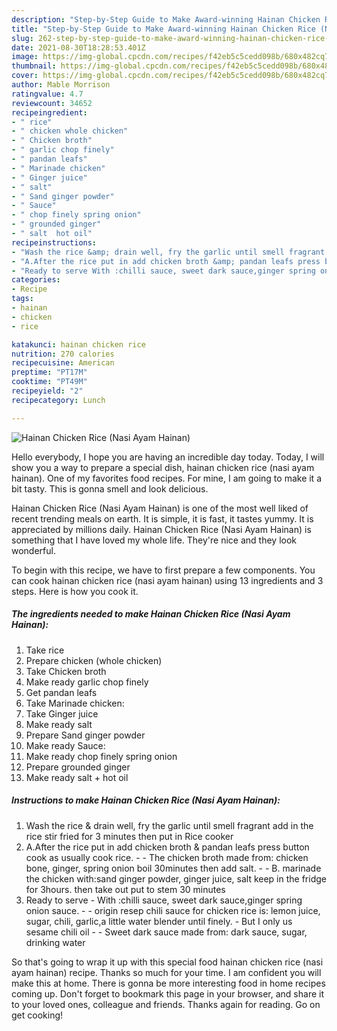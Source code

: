 ```yaml
---
description: "Step-by-Step Guide to Make Award-winning Hainan Chicken Rice (Nasi Ayam Hainan)"
title: "Step-by-Step Guide to Make Award-winning Hainan Chicken Rice (Nasi Ayam Hainan)"
slug: 262-step-by-step-guide-to-make-award-winning-hainan-chicken-rice-nasi-ayam-hainan
date: 2021-08-30T18:28:53.401Z
image: https://img-global.cpcdn.com/recipes/f42eb5c5cedd098b/680x482cq70/hainan-chicken-rice-nasi-ayam-hainan-recipe-main-photo.jpg
thumbnail: https://img-global.cpcdn.com/recipes/f42eb5c5cedd098b/680x482cq70/hainan-chicken-rice-nasi-ayam-hainan-recipe-main-photo.jpg
cover: https://img-global.cpcdn.com/recipes/f42eb5c5cedd098b/680x482cq70/hainan-chicken-rice-nasi-ayam-hainan-recipe-main-photo.jpg
author: Mable Morrison
ratingvalue: 4.7
reviewcount: 34652
recipeingredient:
- " rice"
- " chicken whole chicken"
- " Chicken broth"
- " garlic chop finely"
- " pandan leafs"
- " Marinade chicken"
- " Ginger juice"
- " salt"
- " Sand ginger powder"
- " Sauce"
- " chop finely spring onion"
- " grounded ginger"
- " salt  hot oil"
recipeinstructions:
- "Wash the rice &amp; drain well, fry the garlic until smell fragrant add in the rice stir fried for 3 minutes then put in Rice cooker"
- "A.After the rice put in add chicken broth &amp; pandan leafs press button cook as usually cook rice.  The chicken broth made from: chicken bone, ginger, spring onion boil 30minutes then add salt.  B. marinade the chicken with:sand ginger powder, ginger juice, salt keep in the fridge for 3hours. then take out put to stem 30 minutes"
- "Ready to serve With :chilli sauce, sweet dark sauce,ginger spring onion sauce.   origin resep chili sauce for chicken rice is: lemon juice, sugar, chili, garlic,a little water blender until finely.  But I only us sesame chili oil  Sweet dark sauce made from: dark sauce, sugar, drinking water"
categories:
- Recipe
tags:
- hainan
- chicken
- rice

katakunci: hainan chicken rice 
nutrition: 270 calories
recipecuisine: American
preptime: "PT17M"
cooktime: "PT49M"
recipeyield: "2"
recipecategory: Lunch

---
```



![Hainan Chicken Rice (Nasi Ayam Hainan)](https://img-global.cpcdn.com/recipes/f42eb5c5cedd098b/680x482cq70/hainan-chicken-rice-nasi-ayam-hainan-recipe-main-photo.jpg)

Hello everybody, I hope you are having an incredible day today. Today, I will show you a way to prepare a special dish, hainan chicken rice (nasi ayam hainan). One of my favorites food recipes. For mine, I am going to make it a bit tasty. This is gonna smell and look delicious.

Hainan Chicken Rice (Nasi Ayam Hainan) is one of the most well liked of recent trending meals on earth. It is simple, it is fast, it tastes yummy. It is appreciated by millions daily. Hainan Chicken Rice (Nasi Ayam Hainan) is something that I have loved my whole life. They're nice and they look wonderful.




To begin with this recipe, we have to first prepare a few components. You can cook hainan chicken rice (nasi ayam hainan) using 13 ingredients and 3 steps. Here is how you cook it.

<!--inarticleads1-->

##### The ingredients needed to make Hainan Chicken Rice (Nasi Ayam Hainan):

1. Take  rice
1. Prepare  chicken (whole chicken)
1. Take  Chicken broth
1. Make ready  garlic chop finely
1. Get  pandan leafs
1. Take  Marinade chicken:
1. Take  Ginger juice
1. Make ready  salt
1. Prepare  Sand ginger powder
1. Make ready  Sauce:
1. Make ready  chop finely spring onion
1. Prepare  grounded ginger
1. Make ready  salt + hot oil




<!--inarticleads2-->

##### Instructions to make Hainan Chicken Rice (Nasi Ayam Hainan):

1. Wash the rice &amp; drain well, fry the garlic until smell fragrant add in the rice stir fried for 3 minutes then put in Rice cooker
1. A.After the rice put in add chicken broth &amp; pandan leafs press button cook as usually cook rice. -  - The chicken broth made from: chicken bone, ginger, spring onion boil 30minutes then add salt. -  - B. marinade the chicken with:sand ginger powder, ginger juice, salt keep in the fridge for 3hours. then take out put to stem 30 minutes
1. Ready to serve - With :chilli sauce, sweet dark sauce,ginger spring onion sauce. -  -  origin resep chili sauce for chicken rice is: lemon juice, sugar, chili, garlic,a little water blender until finely. -  But I only us sesame chili oil -  - Sweet dark sauce made from: dark sauce, sugar, drinking water




So that's going to wrap it up with this special food hainan chicken rice (nasi ayam hainan) recipe. Thanks so much for your time. I am confident you will make this at home. There is gonna be more interesting food in home recipes coming up. Don't forget to bookmark this page in your browser, and share it to your loved ones, colleague and friends. Thanks again for reading. Go on get cooking!
